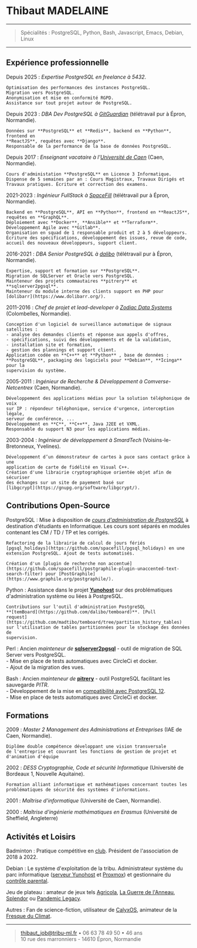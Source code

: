 # Thibaut MADELAINE

----

>  Spécialités : PostgreSQL, Python, Bash, Javascript, Emacs, Debian, Linux

----

## Expérience professionnelle

Depuis 2025
:   *Expertise PostgreSQL en freelance à 5432*.

    Optimisation des performances des instances PostgreSQL.  
    Migration vers PostgreSQL.  
    Anonymisation et mise en conformité RGPD.  
    Assistance sur tout projet autour de PostgreSQL.

Depuis 2023
:   *DBA Dev PostgreSQL à [GitGuardian](https://www.gitguardian.com/)*
    (télétravail pur à Épron, Normandie).

    Données sur **PostgreSQL** et **Redis**, backend en **Python**, frontend en
    **ReactJS**, requêtes avec **Django**.  
	Responsable de la performance de la base de données PostgreSQL.

Depuis 2017
:   *Enseignant vacataire à l'[Université de
    Caen](http://ufrdessciences.unicaen.fr/)* (Caen, Normandie).

    Cours d'administation **PostgreSQL** en Licence 3 Informatique.  
	Dispense de 5 semaines par an : Cours Magistraux, Travaux Dirigés et
    Travaux pratiques. Écriture et correction des examens.

2021-2023
:   *Ingénieur FullStack à [SpaceFill](https://spacefill.fr/)* (télétravail
    pur à Épron, Normandie).

    Backend en **PostgreSQL**, API en **Python**, frontend en **ReactJS**,
    requêtes en **GraphQL**.  
	Déploiement avec **Docker**, **Ansible** et **Terraform**.  
	Développement Agile avec **Gitlab**.  
	Organisation en squad de 1 responsable produit et 2 à 5 développeurs.  
	Écriture des spécifications, développement des issues, revue de code,
    accueil des nouveaux développeurs, support client.

2016-2021
:   *DBA Senior PostgreSQL à [dalibo](https://www.dalibo.com/)* (télétravail
    pur à Épron, Normandie).

    Expertise, support et formation sur **PostgreSQL**.  
	Migration de SQLServer et Oracle vers PostgreSQL.  
	Mainteneur des projets commautaires **pitrery** et **sqlserver2pgsql**.  
	Mainteneur du module interne des clients support en PHP pour
    [dolibarr](https://www.dolibarr.org/).

2011-2016
:   *Chef de projet et _lead-developer_ à [Zodiac Data
    Systems](https://www.safran-aerosystems.com/media/new-site-zodiac-data-systems-20161109)*
    (Colombelles, Normandie).

    Conception d'un logiciel de surveillance automatique de signaux
    satellites :  
    - analyse des demandes clients et réponse aux appels d'offres,  
    - spécifications, suivi des développements et de la validation,  
    - installation site et formation,  
	- gestion des plannings et support client.  
    Application codée en **C++** et **Python** , base de données :
    **PostgreSQL**, packaging des logiciels pour **Debian**, **Icinga** pour la
    supervision du système.

2005-2011
:   *Ingénieur de Recherche & Développement à Comverse-Netcentrex*
    (Caen, Normandie).

    Développement des applications médias pour la solution téléphonique de voix
    sur IP : répondeur téléphonique, service d'urgence, interception légale,
    serveur de conférence, ...  
    Développement en **C**, **C++**, Java J2EE et VXML.  
    Responsable du support N3 pour les applications médias.

2003-2004
:   *Ingénieur de développement à SmardTech* (Voisins-le-Bretonneux, Yvelines).

    Développement d’un démonstrateur de cartes à puce sans contact grâce à une
	application de carte de fidélité en Visual C++.  
    Création d'une librairie cryptographique orientée objet afin de sécuriser
    des échanges sur un site de payement basé sur
    [libgcrypt](https://gnupg.org/software/libgcrypt/).


## Contributions Open-Source

PostgreSQL
:   Mise à disposition de *[cours d'administration de
    PostgreSQL](https://gitlab.com/madtibo/cours_dba_pg_universite)* à
    destination d'étudiants en Informatique. Les cours sont séparés en modules
    contenant les CM / TD / TP et les corrigés.

    Refactoring de la librairie de calcul de jours fériés
    [pgsql_holidays](https://github.com/spacefill/pgsql_holidays) en une
    extension PostgreSQL. Ajout de tests automatisés.

    Création d'un [plugin de recherche non accentué](https://github.com/spacefill/postgraphile-plugin-unaccented-text-search-filter) pour [PostGraphile](https://www.graphile.org/postgraphile/).

Python
:   Assistance dans le projet **[Yunohost](https://yunohost.org/)** sur des
    problématiques d'administration système ou liées à PostgreSQL.

    Contributions sur l'outil d'administration PostgreSQL
    **[temBoard](https://github.com/dalibo/temboard)**. [Pull
    request](https://github.com/madtibo/temboard/tree/partition_history_tables)
    sur l'utilisation de tables partitionnées pour le stockage des données de
    supervision.

Perl
:   Ancien *mainteneur de*
    **[sqlserver2pgsql](https://github.com/dalibo/sqlserver2pgsql/)** - outil
    de migration de SQL Server vers PostgreSQL.  
	- Mise en place de tests automatiques avec CircleCi et docker.  
	- Ajout de la migration des vues.

Bash
:   Ancien *mainteneur de* **[pitrery](https://github.com/dalibo/pitrery)** -
    outil PostgreSQL facilitant les sauvegarde _PITR_.  
	- Développement de la mise en [compatibilité avec
    PostgreSQL 12](https://github.com/dalibo/pitrery/pull/55).  
	- Mise en place de tests automatiques avec CircleCi et docker.

## Formations

2009
:   *Master 2 Management des Administrations et Entreprises* (IAE de Caen,
    Normandie).

    Diplôme double compétence développant une vision transversale
    de l'entreprise et couvrant les fonctions de gestion de projet et
    d'animation d'équipe

2002
:   *DESS Cryptographie, Code et sécurité Informatique* (Université de Bordeaux
    1, Nouvelle Aquitaine).

    Formation alliant informatique et mathématiques concernant toutes les
    problématiques de sécurité des systèmes d'informations.

2001
:   *Maîtrise d'informatique* (Université de Caen, Normandie).

2000
:   *Maîtrise d'ingénierie mathématiques en Erasmus* (Université de
    Sheffield, Angleterre)

Activités et Loisirs
--------------------

Badminton
:   Pratique compétitive en [club](http://asebadminton.e-monsite.com/). Président de
    l'association de 2018 à 2022.

Debian
:   Le système d'exploitation de la tribu. Administrateur système du parc
    informatique ([serveur Yunohost](https://tribu-ml.fr) et
    [Proxmox](https://www.proxmox.com/)) et gestionnaire du [contrôle
    parental](https://gitlab.com/marsat/CTparental/).

Jeu de plateau
:   amateur de jeux tels
    [Agricola](https://www.trictrac.net/jeu-de-societe/agricola), [La Guerre de
    l'Anneau](https://www.trictrac.net/jeu-de-societe/la-guerre-de-l-anneau),
    [Splendor](https://www.trictrac.net/jeu-de-societe/splendor) ou [Pandemic
    Legacy](https://www.trictrac.net/jeu-de-societe/pandemic-legacy-saison-0).

Autres
:   Fan de science-fiction, utilisateur de [CalyxOS](https://calyxos.org/),
    animateur de la [Fresque du Climat](https://fresqueduclimat.org/).

----

> <thibaut_job@tribu-ml.fr> • 06 63 78 49 50 • 46 ans\
>  10 rue des marronniers - 14610 Épron, Normandie
